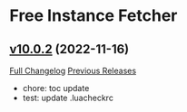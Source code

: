 # Free Instance Fetcher

## [v10.0.2](https://github.com/LiangYuxuan/FreeInstanceFetcher/tree/v10.0.2) (2022-11-16)
[Full Changelog](https://github.com/LiangYuxuan/FreeInstanceFetcher/compare/v10.0.1...v10.0.2) [Previous Releases](https://github.com/LiangYuxuan/FreeInstanceFetcher/releases)

- chore: toc update  
- test: update .luacheckrc  
